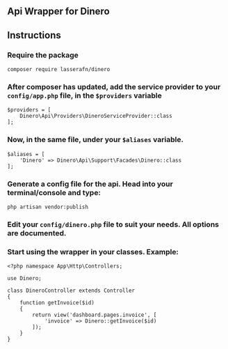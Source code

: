## Api Wrapper for Dinero

## Instructions

### Require the package
```
composer require lasserafn/dinero
```
### After composer has updated, add the service provider to your `config/app.php` file, in the `$providers` variable
```
$providers = [
	Dinero\Api\Providers\DineroServiceProvider::class
];
```
### Now, in the same file, under your `$aliases` variable.
```
$aliases = [
	'Dinero' => Dinero\Api\Support\Facades\Dinero::class
];
```
### Generate a config file for the api. Head into your terminal/console and type:
```
php artisan vendor:publish
```
### Edit your `config/dinero.php` file to suit your needs. All options are documented.
### Start using the wrapper in your classes. Example:
```
<?php namespace App\Http\Controllers;

use Dinero;

class DineroController extends Controller
{
	function getInvoice($id)
	{
		return view('dashboard.pages.invoice', [
			'invoice' => Dinero::getInvoice($id)
		]);
	}
}
```
